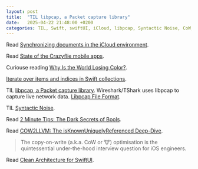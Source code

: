 ```yaml
---
layout: post
title:  "TIL libpcap, a Packet capture library"
date:   2025-04-22 21:48:00 +0200
categories: TIL, Swift, swiftUI, iCloud, libpcap, Syntactic Noise, CoW, Clean Architecture 
---
```

Read [Synchronizing documents in the iCloud environment](https://developer.apple.com/documentation/uikit/synchronizing-documents-in-the-icloud-environment).

Read [State of the Crazyflie mobile apps](https://www.bitcraze.io/2025/04/state-of-the-crazyflie-mobile-apps/?mc_cid=cde62ae7aa&mc_eid=50541aef74).

Curiouse reading [Why Is the World Losing Color?](https://www.theculturist.io/p/why-is-the-world-losing-color).

[Iterate over items and indices in Swift collections](https://nilcoalescing.com/blog/IterateOverItemsAndIndicesInSwiftCollections/).

TIL [libpcap, a Packet capture library](https://wiki.wireshark.org/libpcap). Wireshark/TShark uses libpcap to capture live network data. [Libpcap File Format](https://wiki.wireshark.org/Development/LibpcapFileFormat).

TIL [Syntactic Noise](https://martinfowler.com/bliki/SyntacticNoise.html).

Read [2 Minute Tips: The Dark Secrets of Bools](https://medium.com/the-swift-cooperative/2-minute-tips-the-dark-secrets-of-bools-5cb57662a571).

Read [COW2LLVM: The isKnownUniquelyReferenced Deep-Dive](https://medium.com/the-swift-cooperative/cow2llvm-the-isknownuniquelyreferenced-deep-dive-7ea21d3b0399).

> The copy-on-write (a.k.a. CoW or 🐮) optimisation is the quintessential under-the-hood interview question for iOS engineers.

Read [Clean Architecture for SwiftUI](https://nalexn.github.io/clean-architecture-swiftui/).
